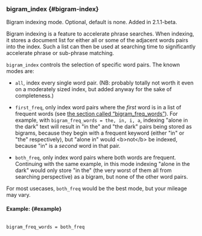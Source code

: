 ### bigram_index {#bigram-index}

Bigram indexing mode. Optional, default is none. Added in 2.1.1-beta.

Bigram indexing is a feature to accelerate phrase searches. When indexing, it stores a document list for either all or some of the adjacent words pairs into the index. Such a list can then be used at searching time to significantly accelerate phrase or sub-phrase matching.

`bigram_index` controls the selection of specific word pairs. The known modes are:

*   `all`, index every single word pair. (NB: probably totally not worth it even on a moderately sized index, but added anyway for the sake of completeness.)

*   `first_freq`, only index word pairs where the _first_ word is in a list of frequent words (see [the section called “bigram_freq_words”](../../index_configuration_options/bigramfreq_words.md)). For example, with `bigram_freq_words = the, in, i, a`, indexing &quot;alone in the dark&quot; text will result in &quot;in the&quot; and &quot;the dark&quot; pairs being stored as bigrams, because they begin with a frequent keyword (either &quot;in&quot; or &quot;the&quot; respectively), but &quot;alone in&quot; would &lt;b&gt;not&lt;/b&gt; be indexed, because &quot;in&quot; is a _second_ word in that pair.

*   `both_freq`, only index word pairs where both words are frequent. Continuing with the same example, in this mode indexing &quot;alone in the dark&quot; would only store &quot;in the&quot; (the very worst of them all from searching perspective) as a bigram, but none of the other word pairs.

For most usecases, `both_freq` would be the best mode, but your mileage may vary.

#### Example: {#example}

```

bigram_freq_words = both_freq

```